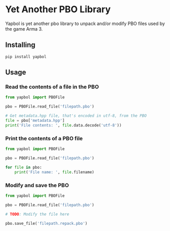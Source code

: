 # Yet Another PBO Library

Yapbol is yet another pbo library to unpack and/or modify PBO files used by the
game Arma 3.

## Installing

```
pip install yapbol
```

## Usage

### Read the contents of a file in the PBO
```python
from yapbol import PBOFile

pbo = PBOFile.read_file('filepath.pbo')

# Get metadata.hpp file, that's encoded in utf-8, from the PBO
file = pbo['metadata.hpp']
print('File contents: ', file.data.decode('utf-8'))
```

### Print the contents of a PBO file
```python
from yapbol import PBOFile

pbo = PBOFile.read_file('filepath.pbo')

for file in pbo:
    print('File name: ', file.filename)
```

### Modify and save the PBO
```python
from yapbol import PBOFile

pbo = PBOFile.read_file('filepath.pbo')

# TODO: Modify the file here

pbo.save_file('filepath.repack.pbo')
```
